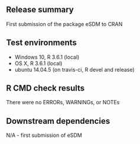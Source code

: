 ## Release summary
First submission of the package eSDM to CRAN

## Test environments
* Windows 10, R 3.6.1 (local)
* OS X, R 3.6.1 (local)
* ubuntu 14.04.5 (on travis-ci, R devel and release)

## R CMD check results
There were no ERRORs, WARNINGs, or NOTEs

## Downstream dependencies
N/A - first submission of eSDM
